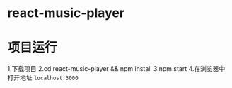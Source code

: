 # react-music-player

# 项目运行

1.下载项目
2.cd react-music-player && npm install
3.npm start
4.在浏览器中打开地址 `localhost:3000`

